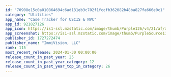 ```yaml
---
id: "70908e15c0a010864694c6ad131eb3c702f1fccfb362082b48ba827fa666e0c1"
category: "Utilities"
app_name: "Case Tracker for USCIS & NVC"
app_id: 921827126
app_icon: https://is1-ssl.mzstatic.com/image/thumb/Purple126/v4/21/af/ac/21afac95-653e-a7cf-36d9-f09e6a7a433f/AppIcon-0-0-1x_U007emarketing-0-7-0-85-220.png/1024x1024bb.png
app_screenshot: https://is1-ssl.mzstatic.com/image/thumb/PurpleSource116/v4/5c/24/2b/5c242bc6-c73a-5895-8d73-fbb79ee5abba/48682347-1b59-422b-bf1c-a8dcae9f385b_1b.png/1242x2208bb.png
publisher_id: 1727272474
publisher_name: "ImmiVision, LLC"
rank: 115
most_recent_release: 2024-01-30 00:00:00
release_count_in_past_year: 25
release_count_in_past_year_category: 12
release_count_in_past_year_top_in_category: 26
---
```


